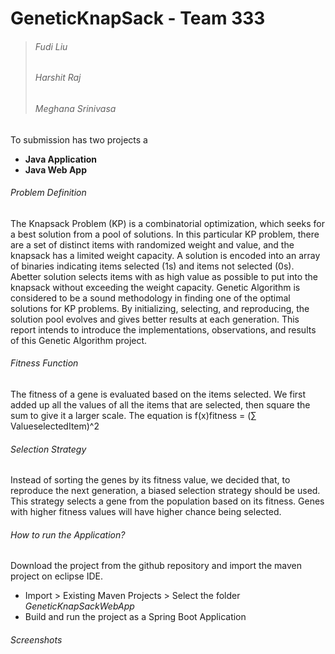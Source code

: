 # GeneticKnapSack - Team 333 
> ###### Fudi Liu 
> ###### Harshit Raj 
> ###### Meghana Srinivasa

To submission has two projects a 
 -  **Java Application** 
 -  **Java Web App**

###### Problem Definition
The Knapsack Problem (KP) is a combinatorial optimization, which seeks for a best solution from a pool of solutions. In this particular KP problem, there are a set of distinct items with randomized weight and value, and the knapsack has a limited weight capacity. A solution is encoded into an array of binaries indicating items selected (1s) and items not selected (0s). Abetter solution selects items with as high value as possible to put into the knapsack without exceeding the weight capacity. Genetic Algorithm is considered to be a sound methodology in finding one of the optimal solutions for KP problems. By initializing, selecting, and reproducing, the solution pool evolves and gives better results at each generation. This report intends to introduce the implementations, observations, and results of this Genetic Algorithm project.


###### Fitness Function
The fitness of a gene is evaluated based on the items selected. We first added up all the values of all the items that are selected, then square the sum to give it a larger scale. The equation is f(x)fitness = (∑ ValueselectedItem)^2

###### Selection Strategy
Instead of sorting the genes by its fitness value, we decided that, to reproduce the next generation, a biased selection strategy should be used. This strategy selects a gene from the population based on its fitness. Genes with higher fitness values will have higher chance being selected.

###### How to run the Application?
 Download the project from the github repository and import the maven project on eclipse IDE.
 - Import > Existing Maven Projects > Select the folder _GeneticKnapSackWebApp_
 - Build and run the project as a Spring Boot Application
 
###### Screenshots
